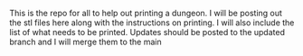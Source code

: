 This is the repo  for all to help out printing a dungeon. I will be posting out the stl files here along with the instructions on printing. I will also include the list of what needs to be printed.
Updates should be posted to the updated branch and I will merge them to the main